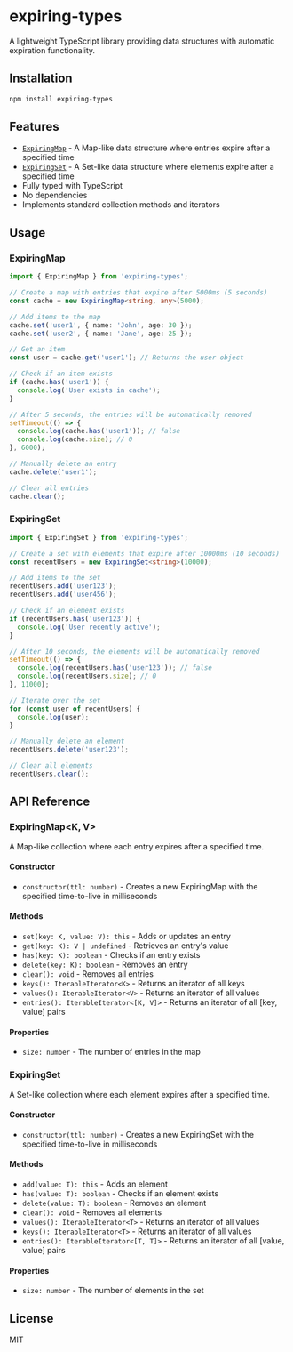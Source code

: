 # expiring-types

A lightweight TypeScript library providing data structures with automatic expiration functionality.

## Installation

```bash
npm install expiring-types
```

## Features

- [`ExpiringMap`](src/index.ts) - A Map-like data structure where entries expire after a specified time
- [`ExpiringSet`](src/index.ts) - A Set-like data structure where elements expire after a specified time
- Fully typed with TypeScript
- No dependencies
- Implements standard collection methods and iterators

## Usage

### ExpiringMap

```typescript
import { ExpiringMap } from 'expiring-types';

// Create a map with entries that expire after 5000ms (5 seconds)
const cache = new ExpiringMap<string, any>(5000);

// Add items to the map
cache.set('user1', { name: 'John', age: 30 });
cache.set('user2', { name: 'Jane', age: 25 });

// Get an item
const user = cache.get('user1'); // Returns the user object

// Check if an item exists
if (cache.has('user1')) {
  console.log('User exists in cache');
}

// After 5 seconds, the entries will be automatically removed
setTimeout(() => {
  console.log(cache.has('user1')); // false
  console.log(cache.size); // 0
}, 6000);

// Manually delete an entry
cache.delete('user1');

// Clear all entries
cache.clear();
```

### ExpiringSet

```typescript
import { ExpiringSet } from 'expiring-types';

// Create a set with elements that expire after 10000ms (10 seconds)
const recentUsers = new ExpiringSet<string>(10000);

// Add items to the set
recentUsers.add('user123');
recentUsers.add('user456');

// Check if an element exists
if (recentUsers.has('user123')) {
  console.log('User recently active');
}

// After 10 seconds, the elements will be automatically removed
setTimeout(() => {
  console.log(recentUsers.has('user123')); // false
  console.log(recentUsers.size); // 0
}, 11000);

// Iterate over the set
for (const user of recentUsers) {
  console.log(user);
}

// Manually delete an element
recentUsers.delete('user123');

// Clear all elements
recentUsers.clear();
```

## API Reference

### ExpiringMap<K, V>

A Map-like collection where each entry expires after a specified time.

#### Constructor

- `constructor(ttl: number)` - Creates a new ExpiringMap with the specified time-to-live in milliseconds

#### Methods

- `set(key: K, value: V): this` - Adds or updates an entry
- `get(key: K): V | undefined` - Retrieves an entry's value
- `has(key: K): boolean` - Checks if an entry exists
- `delete(key: K): boolean` - Removes an entry
- `clear(): void` - Removes all entries
- `keys(): IterableIterator<K>` - Returns an iterator of all keys
- `values(): IterableIterator<V>` - Returns an iterator of all values
- `entries(): IterableIterator<[K, V]>` - Returns an iterator of all [key, value] pairs

#### Properties

- `size: number` - The number of entries in the map

### ExpiringSet<T>

A Set-like collection where each element expires after a specified time.

#### Constructor

- `constructor(ttl: number)` - Creates a new ExpiringSet with the specified time-to-live in milliseconds

#### Methods

- `add(value: T): this` - Adds an element
- `has(value: T): boolean` - Checks if an element exists
- `delete(value: T): boolean` - Removes an element
- `clear(): void` - Removes all elements
- `values(): IterableIterator<T>` - Returns an iterator of all values
- `keys(): IterableIterator<T>` - Returns an iterator of all values
- `entries(): IterableIterator<[T, T]>` - Returns an iterator of all [value, value] pairs

#### Properties

- `size: number` - The number of elements in the set

## License

MIT
